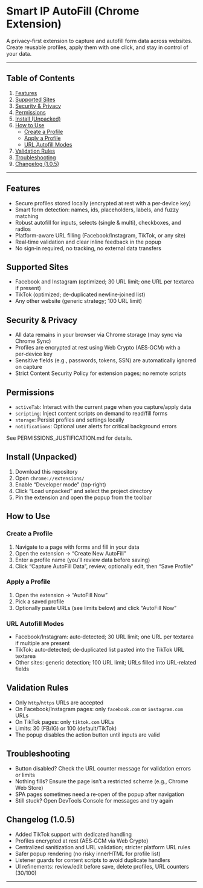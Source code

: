 # Smart IP AutoFill (Chrome Extension)

A privacy-first extension to capture and autofill form data across websites. Create reusable profiles, apply them with one click, and stay in control of your data.

---

## Table of Contents

1. [Features](#features)
2. [Supported Sites](#supported-sites)
3. [Security & Privacy](#security--privacy)
4. [Permissions](#permissions)
5. [Install (Unpacked)](#install-unpacked)
6. [How to Use](#how-to-use)
   - [Create a Profile](#create-a-profile)
   - [Apply a Profile](#apply-a-profile)
   - [URL Autofill Modes](#url-autofill-modes)
7. [Validation Rules](#validation-rules)
8. [Troubleshooting](#troubleshooting)
9. [Changelog (1.0.5)](#changelog-105)

---

## Features

- Secure profiles stored locally (encrypted at rest with a per‑device key)
- Smart form detection: names, ids, placeholders, labels, and fuzzy matching
- Robust autofill for inputs, selects (single & multi), checkboxes, and radios
- Platform-aware URL filling (Facebook/Instagram, TikTok, or any site)
- Real‑time validation and clear inline feedback in the popup
- No sign‑in required, no tracking, no external data transfers

## Supported Sites

- Facebook and Instagram (optimized; 30 URL limit; one URL per textarea if present)
- TikTok (optimized; de‑duplicated newline‑joined list)
- Any other website (generic strategy; 100 URL limit)

## Security & Privacy

- All data remains in your browser via Chrome storage (may sync via Chrome Sync)
- Profiles are encrypted at rest using Web Crypto (AES‑GCM) with a per‑device key
- Sensitive fields (e.g., passwords, tokens, SSN) are automatically ignored on capture
- Strict Content Security Policy for extension pages; no remote scripts

## Permissions

- `activeTab`: Interact with the current page when you capture/apply data
- `scripting`: Inject content scripts on demand to read/fill forms
- `storage`: Persist profiles and settings locally
- `notifications`: Optional user alerts for critical background errors

See PERMISSIONS_JUSTIFICATION.md for details.

## Install (Unpacked)

1. Download this repository
2. Open `chrome://extensions/`
3. Enable “Developer mode” (top‑right)
4. Click “Load unpacked” and select the project directory
5. Pin the extension and open the popup from the toolbar

## How to Use

### Create a Profile

1. Navigate to a page with forms and fill in your data
2. Open the extension → “Create New AutoFill”
3. Enter a profile name (you’ll review data before saving)
4. Click “Capture AutoFill Data”, review, optionally edit, then “Save Profile”

### Apply a Profile

1. Open the extension → “AutoFill Now”
2. Pick a saved profile
3. Optionally paste URLs (see limits below) and click “AutoFill Now”

### URL Autofill Modes

- Facebook/Instagram: auto‑detected; 30 URL limit; one URL per textarea if multiple are present
- TikTok: auto‑detected; de‑duplicated list pasted into the TikTok URL textarea
- Other sites: generic detection; 100 URL limit; URLs filled into URL‑related fields

## Validation Rules

- Only `http`/`https` URLs are accepted
- On Facebook/Instagram pages: only `facebook.com` or `instagram.com` URLs
- On TikTok pages: only `tiktok.com` URLs
- Limits: 30 (FB/IG) or 100 (default/TikTok)
- The popup disables the action button until inputs are valid

## Troubleshooting

- Button disabled? Check the URL counter message for validation errors or limits
- Nothing fills? Ensure the page isn’t a restricted scheme (e.g., Chrome Web Store)
- SPA pages sometimes need a re‑open of the popup after navigation
- Still stuck? Open DevTools Console for messages and try again

## Changelog (1.0.5)

- Added TikTok support with dedicated handling
- Profiles encrypted at rest (AES‑GCM via Web Crypto)
- Centralized sanitization and URL validation; stricter platform URL rules
- Safer popup rendering (no risky innerHTML for profile list)
- Listener guards for content scripts to avoid duplicate handlers
- UI refinements: review/edit before save, delete profiles, URL counters (30/100)

---
